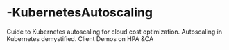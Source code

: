 # -KubernetesAutoscaling
Guide to Kubernetes autoscaling for cloud cost optimization. Autoscaling in Kubernetes demystified. Client Demos on HPA &amp;CA
